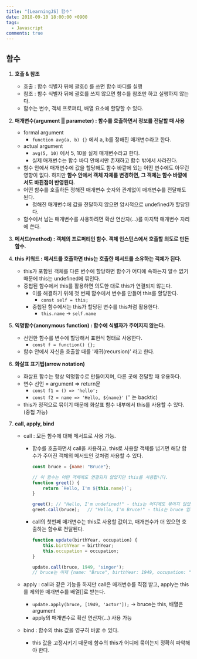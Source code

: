 ```yaml
---
title: "[LearningJS] 함수"
date: 2018-09-10 18:00:00 +0900
tags:
  - Javascript
comments: true
---
```


## 함수

1. **호출 & 참조**

   - 호출 : 함수 식별자 뒤에 괄호() 를 쓰면 함수 바디를 실행
   - 참조 : 함수 식별자 뒤에 괄호를 쓰지 않으면 함수를 참조만 하고 실행하지 않는다.
   - 함수는 변수, 객체 프로퍼티, 배열 요소에 할당할 수 있다.

2. **매개변수(argument || parameter) : 함수를 호출하면서 정보를 전달할 때 사용**

   - formal argument
     - `function avg(a, b) {}` 에서 a, b를 정해진 매개변수라고 한다.
   - actual argument
     - `avg(5, 10)` 에서 5, 10을 실제 매개변수라고 한다.
     - 실제 매개변수는 함수 바디 안에서만 존재하고 함수 밖에서 사라진다.
   - 함수 안에서 매개변수에 값을 할당해도 함수 바깥에 있는 어떤 변수에도 아무런 영향이 없다. 하지만 **함수 안에서 객체 자체를 변경하면, 그 객체는 함수 바깥에서도 바뀐점이 반영된다.**
   - 어떤 함수를 호출하든 정해진 매개변수 숫자와 관계없이 매개변수를 전달해도 된다.
     - 정해진 매개변수에 값을 전달하지 않으면 암시적으로 undefined가 할당된다.
   - 함수에서 남는 매개변수를 사용하려면 확산 연산자(...)를 마지막 매개변수 자리에 쓴다.

3. **메서드(method) : 객체의 프로퍼티인 함수. 객체 인스턴스에서 호출할 의도로 만든 함수.**

4. **this 키워드 : 메서드를 호출하면 this는 호출한 메서드를 소유하는 객체가 된다.**

   - this가 포함된 객체를 다른 변수에 할당하면 함수가 어디에 속하는지 알수 없기 때문에 this는 undefined에 묶인다.
   - 중첩된 함수에서 this를 활용하면 의도한 대로 this가 연결되지 않는다.
     - 이를 해결하기 위해 첫 번째 함수에서 변수를 만들어 this를 할당한다.
       - `const self = this;`
     - 중첩된 함수에서는 this가 할당된 변수를 this처럼 활용한다.
       - `this.name` -> `self.name`

5. **익명함수(anonymous function) : 함수에 식별자가 주어지지 않는다.**

   - 선언한 함수를 변수에 할당해서 표현식 형태로 사용한다.
     - `const f = function() {};`
   - 함수 안에서 자신을 호출할 때를 '재귀(recursion)' 라고 한다.

6. **화살표 표기법(arrow notation)**

   - 화살표 함수는 항상 익명함수로 만들어지며, 다른 곳에 전달할 때 유용하다.
   - 변수 선언 = argument => return문
     - `const f1 = () => 'hello';`
     - `const f2 = name => 'Hello, ${name}'` ('' 는 backtic)
   - this가 정적으로 묶이기 때문에 화살표 함수 내부에서 this를 사용할 수 있다.(중첩 가능)

7. **call, apply, bind**

   - call : 모든 함수에 대해 메서드로 사용 가능.

     - 함수를 호출하면서 call을 사용하고, this로 사용할 객체를 넘기면 해당 함수가 주어진 객체의 메서드인 것처럼 사용할 수 있다.

       ```js
       const bruce = {name: "Bruce"};
       
       // 이 함수는 어떤 객체에도 연결되지 않았지만 this를 사용합니다.
       function greet() {
           return `Hello, I'm ${this.name}!`;
       }
       
       greet();	// "Hello, I'm undefined!" - this는 어디에도 묶이지 않았습니다.
       greet.call(bruce);	// "Hello, I'm Bruce!" - this는 bruce 입니다.
       ```

     - call의 첫번째 매개변수는 this로 사용할 값이고, 매개변수가 더 있으면 호출하는 함수로 전달된다.

       ```js
       function update(birthYear, occupation) {
           this.birthYear = birthYear;
           this.occupation = occupation;
       }
       
       update.call(bruce, 1949, 'singer');
       // bruce는 이제 {name: "Bruce", birthYear: 1949, occupation: "singer"} 입니다.
       ```

   - apply : call과 같은 기능을 하지만 call은 매개변수를 직접 받고, apply는 this를 제외한 매개변수를 배열[]로 받는다.

     - `update.apply(bruce, [1949, 'actor']);` -> bruce는 this, 배열은 argument
     - apply의 매개변수로 확산 연산자(...) 사용 가능

   - bind : 함수의 this 값을 영구히 바꿀 수 있다.

     - this 값을 고정시키기 때문에 함수의 this가 어디에 묶이는지 정확히 파악해야 한다.